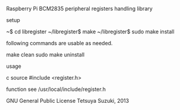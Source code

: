 Raspberry Pi BCM2835 peripheral registers handling library

setup

~$ cd libregister
~/libregister$ make
~/libregister$ sudo make install

following commands are usable as needed.

make clean
sudo make uninstall

usage

c source
#include <register.h>

function
see /usr/local/include/register.h

GNU General Public License
Tetsuya Suzuki, 2013
